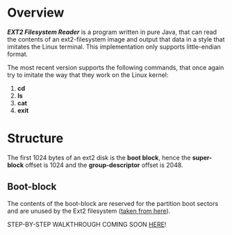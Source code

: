# Overview

***EXT2 Filesystem Reader*** is a program written in pure Java, that can read the contents of an ext2-filesystem
image and output that data in a style that imitates the Linux terminal.
This implementation only supports little-endian format.

The most recent version supports the following commands, that once again
try to imitate the way that they work on the Linux kernel:

1. **cd**
2. **ls**
3. **cat**
4. **exit**

# Structure
The first 1024 bytes of an ext2 disk is the **boot block**, hence the **super-block** offset is 1024 and the 
**group-descriptor** offset is 2048.

## Boot-block
The contents of the boot-block are reserved for the partition boot sectors and are unused by the Ext2 filesystem 
([taken from here](http://cs.smith.edu/~nhowe/Teaching/csc262/oldlabs/ext2.html)).

STEP-BY-STEP WALKTHROUGH COMING SOON [HERE](https://soutzis.github.io/EXT2-Filesystem-Reader/)!
